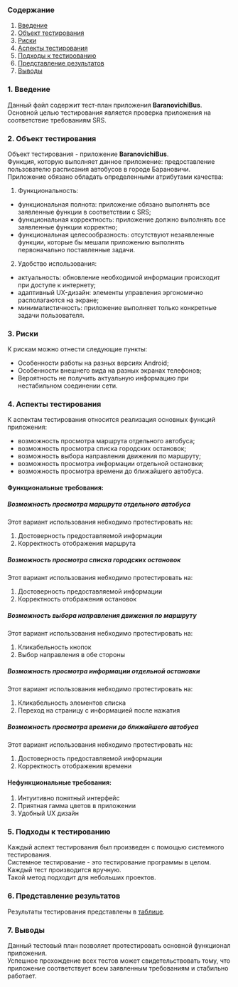 ### Содержание
  1. [Введение](#1)
  2. [Объект тестирования](#2)
  3. [Риски](#3)
  4. [Аспекты тестирования](#4)<br>
  5. [Подходы к тестированию](#5)
  6. [Представление результатов](#6)
  7. [Выводы](#7)

<a name="1"></a>
### 1. Введение
  Данный файл содержит тест-план приложения **BaranovichiBus**. Основной целью тестирования является
  проверка приложения на соответствие требованиям SRS.

<a name="2"></a>
### 2. Объект тестирования
Объект тестирования -  приложение **BaranovichiBus**.  
Функция, которую выполняет данное приложение: предоставление пользователю расписания автобусов в городе Барановичи.  
Приложение обязано обладать определенными атрибутами качества: 
   
   1. Функциональность:
+ функциональная полнота: приложение обязано выполнять все заявленные функции в соответствии с SRS;
+ функциональная корректность: приложение должно выполнять все заявленные функции корректно;
+ функциональная целесообразность: отсутствуют незаявленные функции, которые бы мешали приложению выполнять первоначально поставленные задачи.

2. Удобство использования:  
+ актуальность: обновление необходимой информации происходит при доступе к интернету;  
+ адаптивный UX-дизайн: элементы управления эргономично располагаются на экране;  
+ минималистичность: приложение выполняет только конкретные задачи пользователя.  


<a name="3"></a>
### 3. Риски
К рискам можно отнести следующие пункты:
* Особенности работы на разных версиях Android;
* Особенности внешнего вида на разных экранах телефонов;
* Вероятность не получить актуальную информацию при нестабильном соединении сети.  

<a name="4"></a>
### 4. Аспекты тестирования
К аспектам тестирования относится реализация основных функций приложения:
* возможность просмотра маршрута отдельного автобуса;
* возможность просмотра списка городских остановок;
* возможность выбора направления движения по маршруту;
* возможность просмотра информации отдельной остановки;
* возможность просмотра времени до ближайшего автобуса.

#### Функциональные требования:

##### Возможность просмотра маршрута отдельного автобуса
Этот вариант использования небходимо протестировать на:
1. Достоверность предоставляемой информации
2. Корректность отображения маршрута

##### Возможность просмотра списка городских остановок
Этот вариант использования небходимо протестировать на:
1. Достоверность предоставляемой информации
2. Корректность отображения остановок

##### Возможность выбора направления движения по маршруту  
Этот вариант использования небходимо протестировать на:
1. Кликабельность кнопок
2. Выбор направления в обе стороны

##### Возможность просмотра информации отдельной остановки  
Этот вариант использования небходимо протестировать на:  
1. Кликабельность элементов списка  
2. Переход на страницу с информацией после нажатия

##### Возможность просмотра времени до ближайшего автобуса
Этот вариант использования небходимо протестировать на:  
1. Достоверность предоставляемой информации  
2. Корректность отображения времени  

#### Нефункциональные требования:
1. Интуитивно понятный интерфейс
2. Приятная гамма цветов в приложении  
3. Удобный UX дизайн  

<a name="5"></a>
### 5. Подходы к тестированию
Каждый аспект тестирования был произведен с помощью системного тестирования.  
Системное тестирование - это тестирование программы в целом. Каждый тест производится вручную.  
Такой метод подходит для небольших проектов.

<a name="6"></a>
### 6. Представление результатов
Результаты тестирования представлены в [таблице]().

<a name="7"></a>
### 7. Выводы
Данный тестовый план позволяет протестировать основной функционал приложения.  
Успешное прохождение всех тестов может свидетельствовать тому, что приложение соответствует всем
заявленным требованиям и стабильно работает.
